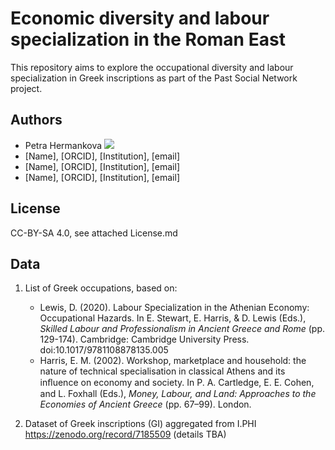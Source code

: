 # Economic diversity and labour specialization in the Roman East

This repository aims to explore the occupational diversity and labour specialization in Greek inscriptions as part of the Past Social Network project.

## Authors
* Petra Hermankova [![](https://orcid.org/sites/default/files/images/orcid_16x16.png)](https://orcid.org/0000-0002-6349-0540)
* [Name], [ORCID], [Institution], [email]
* [Name], [ORCID], [Institution], [email]
* [Name], [ORCID], [Institution], [email]

## License
CC-BY-SA 4.0, see attached License.md

## Data

1. List of Greek occupations, based on:
    - Lewis, D. (2020). Labour Specialization in the Athenian Economy: Occupational Hazards. In E. Stewart, E. Harris, & D. Lewis (Eds.), _Skilled Labour and Professionalism in Ancient Greece and Rome_ (pp. 129-174). Cambridge: Cambridge University Press. doi:10.1017/9781108878135.005 
    - Harris, E. M. (2002). Workshop, marketplace and household: the nature of technical specialisation in classical Athens and its inﬂuence on economy and society. In P. A. Cartledge, E. E. Cohen, and L. Foxhall (Eds.), _Money, Labour, and Land: Approaches to the Economies of Ancient Greece_ (pp. 67–99). London.

1. Dataset of Greek inscriptions (GI) aggregated from I.PHI https://zenodo.org/record/7185509 (details TBA)






